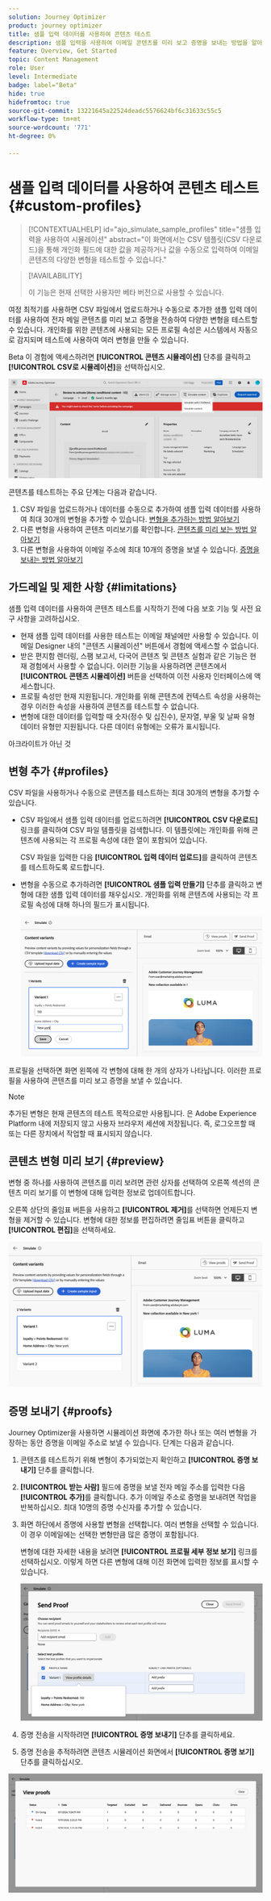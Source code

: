 ```yaml
---
solution: Journey Optimizer
product: journey optimizer
title: 샘플 입력 데이터를 사용하여 콘텐츠 테스트
description: 샘플 입력을 사용하여 이메일 콘텐츠를 미리 보고 증명을 보내는 방법을 알아봅니다.
feature: Overview, Get Started
topic: Content Management
role: User
level: Intermediate
badge: label="Beta"
hide: true
hidefromtoc: true
source-git-commit: 13221645a22524deadc5576624bf6c31633c55c5
workflow-type: tm+mt
source-wordcount: '771'
ht-degree: 0%

---
```



# 샘플 입력 데이터를 사용하여 콘텐츠 테스트 {#custom-profiles}

>[!CONTEXTUALHELP]
>id="ajo_simulate_sample_profiles"
>title="샘플 입력을 사용하여 시뮬레이션"
>abstract="이 화면에서는 CSV 템플릿(CSV 다운로드)을 통해 개인화 필드에 대한 값을 제공하거나 값을 수동으로 입력하여 이메일 콘텐츠의 다양한 변형을 테스트할 수 있습니다."

>[!AVAILABILITY]
>
>이 기능은 현재 선택한 사용자만 베타 버전으로 사용할 수 있습니다.

여정 최적기를 사용하면 CSV 파일에서 업로드하거나 수동으로 추가한 샘플 입력 데이터를 사용하여 전자 메일 콘텐츠를 미리 보고 증명을 전송하여 다양한 변형을 테스트할 수 있습니다. 개인화를 위한 콘텐츠에 사용되는 모든 프로필 속성은 시스템에서 자동으로 감지되며 테스트에 사용하여 여러 변형을 만들 수 있습니다.

Beta 이 경험에 액세스하려면 **[!UICONTROL 콘텐츠 시뮬레이션]** 단추를 클릭하고 **[!UICONTROL CSV로 시뮬레이션]**&#x200B;을 선택하십시오.

![](assets/simulate-sample.png)

콘텐츠를 테스트하는 주요 단계는 다음과 같습니다.

1. CSV 파일을 업로드하거나 데이터를 수동으로 추가하여 샘플 입력 데이터를 사용하여 최대 30개의 변형을 추가할 수 있습니다. [변형을 추가하는 방법 알아보기](#profiles)
1. 다른 변형을 사용하여 콘텐츠 미리보기를 확인합니다. [콘텐츠를 미리 보는 방법 알아보기](#preview)
1. 다른 변형을 사용하여 이메일 주소에 최대 10개의 증명을 보낼 수 있습니다. [증명을 보내는 방법 알아보기](#proofs)


## 가드레일 및 제한 사항 {#limitations}

샘플 입력 데이터를 사용하여 콘텐츠 테스트를 시작하기 전에 다음 보호 기능 및 사전 요구 사항을 고려하십시오.

* 현재 샘플 입력 데이터를 사용한 테스트는 이메일 채널에만 사용할 수 있습니다. 이메일 Designer 내의 &quot;콘텐츠 시뮬레이션&quot; 버튼에서 경험에 액세스할 수 없습니다.
* 받은 편지함 렌더링, 스팸 보고서, 다국어 콘텐츠 및 콘텐츠 실험과 같은 기능은 현재 경험에서 사용할 수 없습니다. 이러한 기능을 사용하려면 콘텐츠에서 **[!UICONTROL 콘텐츠 시뮬레이션]** 버튼을 선택하여 이전 사용자 인터페이스에 액세스합니다.
* 프로필 속성만 현재 지원됩니다. 개인화를 위해 콘텐츠에 컨텍스트 속성을 사용하는 경우 이러한 속성을 사용하여 콘텐츠를 테스트할 수 없습니다.
* 변형에 대한 데이터를 입력할 때 숫자(정수 및 십진수), 문자열, 부울 및 날짜 유형 데이터 유형만 지원됩니다. 다른 데이터 유형에는 오류가 표시됩니다.


아크라이트가 아닌 것

## 변형 추가 {#profiles}

CSV 파일을 사용하거나 수동으로 콘텐츠를 테스트하는 최대 30개의 변형을 추가할 수 있습니다.

* CSV 파일에서 샘플 입력 데이터를 업로드하려면 **[!UICONTROL CSV 다운로드]** 링크를 클릭하여 CSV 파일 템플릿을 검색합니다. 이 템플릿에는 개인화를 위해 콘텐츠에 사용되는 각 프로필 속성에 대한 열이 포함되어 있습니다.

  CSV 파일을 입력한 다음 **[!UICONTROL 입력 데이터 업로드]**&#x200B;를 클릭하여 콘텐츠를 테스트하도록 로드합니다.

* 변형을 수동으로 추가하려면 **[!UICONTROL 샘플 입력 만들기]** 단추를 클릭하고 변형에 대한 샘플 입력 데이터를 채우십시오. 개인화를 위해 콘텐츠에 사용되는 각 프로필 속성에 대해 하나의 필드가 표시됩니다.

  ![](assets/simulate-custom-add.png)

프로필을 선택하면 화면 왼쪽에 각 변형에 대해 한 개의 상자가 나타납니다. 이러한 프로필을 사용하여 콘텐츠를 미리 보고 증명을 보낼 수 있습니다.

>[!NOTE]
>
>추가된 변형은 현재 콘텐츠의 테스트 목적으로만 사용됩니다. 은 Adobe Experience Platform 내에 저장되지 않고 사용자 브라우저 세션에 저장됩니다. 즉, 로그오프할 때 또는 다른 장치에서 작업할 때 표시되지 않습니다.

## 콘텐츠 변형 미리 보기 {#preview}

변형 중 하나를 사용하여 콘텐츠를 미리 보려면 관련 상자를 선택하여 오른쪽 섹션의 콘텐츠 미리 보기를 이 변형에 대해 입력한 정보로 업데이트합니다.

오른쪽 상단의 줄임표 버튼을 사용하고 **[!UICONTROL 제거]**&#x200B;를 선택하면 언제든지 변형을 제거할 수 있습니다. 변형에 대한 정보를 편집하려면 줄임표 버튼을 클릭하고 **[!UICONTROL 편집]**&#x200B;을 선택하세요.

![](assets/simulate-custom-boxes.png)

## 증명 보내기 {#proofs}

Journey Optimizer을 사용하면 시뮬레이션 화면에 추가한 하나 또는 여러 변형을 가장하는 동안 증명을 이메일 주소로 보낼 수 있습니다. 단계는 다음과 같습니다.

1. 콘텐츠를 테스트하기 위해 변형이 추가되었는지 확인하고 **[!UICONTROL 증명 보내기]** 단추를 클릭합니다.

1. **[!UICONTROL 받는 사람]** 필드에 증명을 보낼 전자 메일 주소를 입력한 다음 **[!UICONTROL 추가]**&#x200B;를 클릭합니다. 추가 이메일 주소로 증명을 보내려면 작업을 반복하십시오. 최대 10명의 증명 수신자를 추가할 수 있습니다.

1. 화면 하단에서 증명에 사용할 변형을 선택합니다. 여러 변형을 선택할 수 있습니다. 이 경우 이메일에는 선택한 변형만큼 많은 증명이 포함됩니다.

   변형에 대한 자세한 내용을 보려면 **[!UICONTROL 프로필 세부 정보 보기]** 링크를 선택하십시오. 이렇게 하면 다른 변형에 대해 이전 화면에 입력한 정보를 표시할 수 있습니다.

   ![](assets/simulate-custom-proofs.png)

1. 증명 전송을 시작하려면 **[!UICONTROL 증명 보내기]** 단추를 클릭하세요.

1. 증명 전송을 추적하려면 콘텐츠 시뮬레이션 화면에서 **[!UICONTROL 증명 보기]** 단추를 클릭하십시오.

![](assets/simulate-custom-sent-proofs.png)
